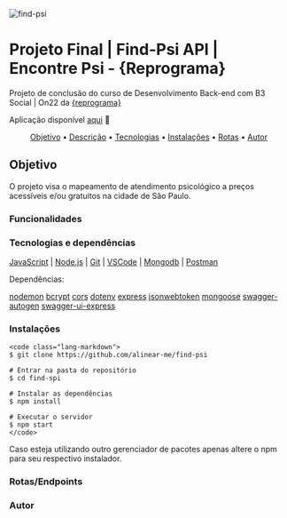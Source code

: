 ![find-psi](https://as1.ftcdn.net/v2/jpg/04/22/79/26/1000_F_422792693_9Y0ItAA1HJPS4WBW9oExd1g6bsFKDGhC.jpg "imagem disponível em freepik")

# Projeto Final | Find-Psi API | Encontre Psi - {Reprograma}  
Projeto de conclusão do curso de Desenvolvimento Back-end com B3 Social | On22 da [{reprograma}](https://reprograma.com.br/)

Aplicação disponível [aqui](https://find-psi.onrender.com/find-psi-documentacao/) 💜

 <p align="center">
 <a href="#objetivo">Objetivo</a> •
 <a href="#decreption">Descrição</a> • 
 <a href="#tecnologias">Tecnologias</a> • 
 <a href="#instalacoes">Instalações</a> • 
 <a href="#routes">Rotas</a> •
 <a href="#autor">Autor</a>
</p>

## Objetivo
O projeto visa o mapeamento de atendimento psicológico a preços acessíveis e/ou gratuitos na cidade de São Paulo.

### Funcionalidades


### Tecnologias e dependências

[JavaScript](https://www.javascript.com/) | [Node.js](https://nodejs.org/en) | [Git](https://git-scm.com/) | [VSCode](https://code.visualstudio.com/) | [Mongodb](https://www.mongodb.com/pt-br) | [Postman](https://documenter.getpostman.com/view/16821311/UVRAHSEo)

Dependências:

[nodemon](https://www.npmjs.com/package/nodemon)
[bcrypt](https://www.npmjs.com/package/bcrypt)
[cors](https://www.npmjs.com/package/cors)
[dotenv](https://www.npmjs.com/package/dotenv)
[express](https://www.npmjs.com/package/express)
[jsonwebtoken](https://www.npmjs.com/package/jsonwebtoken)
[mongoose](https://www.npmjs.com/package/mongoose)
[swagger-autogen](https://www.npmjs.com/package/swagger-autogen)
[swagger-ui-express](https://www.npmjs.com/package/swagger-ui-express)

### Instalações

```
<code class="lang-markdown">
$ git clone https://github.com/alinear-me/find-psi

# Entrar na pasta do repositório
$ cd find-spi

# Instalar as dependências
$ npm install

# Executar o servidor
$ npm start
</code>
```
Caso esteja utilizando outro gerenciador de pacotes apenas altere o npm para seu respectivo instalador.

### Rotas/Endpoints

### Autor